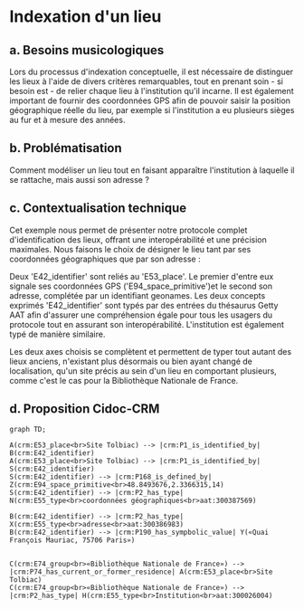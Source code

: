 # Indexation d'un lieu 

## a. Besoins musicologiques

Lors du processus d'indexation conceptuelle, il est nécessaire de distinguer les lieux à l'aide de divers critères remarquables, tout en prenant soin - si besoin est - de relier chaque lieu à l'institution qu'il incarne. Il est également important de fournir des coordonnées GPS afin de pouvoir saisir la position géographique réelle du lieu, par exemple si l'institution a eu plusieurs sièges au fur et à mesure des années.

## b. Problématisation 

Comment modéliser un lieu tout en faisant apparaître l'institution à laquelle il se rattache, mais aussi son adresse ?

## c. Contextualisation technique

Cet exemple nous permet de présenter notre protocole complet d'identification des lieux, offrant une interopérabilité et une précision maximales. Nous faisons le choix de désigner le lieu tant par ses coordonnées géographiques que par son adresse :

Deux 'E42_identifier' sont reliés au 'E53_place'. Le premier d'entre eux signale ses coordonnées GPS ('E94_space_primitive')et le second son adresse, complétée par un identifiant geonames. Les deux concepts exprimés 'E42_identifier' sont typés par des entrées du thésaurus Getty AAT afin d'assurer une compréhension égale pour tous les usagers du protocole tout en assurant son interopérabilité. L'institution est également typé de manière similaire.

Les deux axes choisis se complètent et permettent de typer tout autant des lieux anciens, n'existant plus désormais ou bien ayant changé de localisation, qu'un site précis au sein d'un lieu en comportant plusieurs, comme c'est le cas pour la Bibliothèque Nationale de France.

## d. Proposition Cidoc-CRM

```mermaid
graph TD;

A(crm:E53_place<br>Site Tolbiac) --> |crm:P1_is_identified_by| B(crm:E42_identifier)
A(crm:E53_place<br>Site Tolbiac) --> |crm:P1_is_identified_by| S(crm:E42_identifier)
S(crm:E42_identifier) --> |crm:P168_is_defined_by| Z(crm:E94_space_primitive<br>48.8493676,2.3366315,14)
S(crm:E42_identifier) --> |crm:P2_has_type| N(crm:E55_type<br>coordonnées géographiques<br>aat:300387569)

B(crm:E42_identifier) --> |crm:P2_has_type| X(crm:E55_type<br>adresse<br>aat:300386983)
B(crm:E42_identifier) --> |crm:P190_has_sympbolic_value| Y(«Quai François Mauriac, 75706 Paris»)


C(crm:E74_group<br>«Bibliothèque Nationale de France») --> |crm:P74_has_current_or_former_residence| A(crm:E53_place<br>Site Tolbiac)
C(crm:E74_group<br>«Bibliothèque Nationale de France») --> |crm:P2_has_type| H(crm:E55_type<br>Institution<br>aat:300026004)

```
